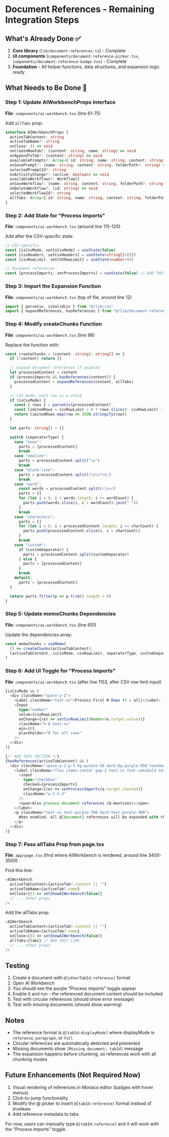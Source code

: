 # Document References - Remaining Integration Steps

## What's Already Done ✅

1. **Core library** (`lib/document-references.ts`) - Complete
2. **UI components** (`components/document-reference-picker.tsx`, `components/document-reference-badge.tsx`) - Complete
3. **Foundation** - All helper functions, data structures, and expansion logic ready

## What Needs to Be Done 🚧

### Step 1: Update AIWorkbenchProps Interface

**File**: `components/ai-workbench.tsx` (line 61-75)

Add `allTabs` prop:

```typescript
interface AIWorkbenchProps {
  activeTabContent: string
  activeTabName?: string
  onClose: () => void
  onCreateNewTab?: (content: string, name: string) => void
  onAppendToTab?: (content: string) => void
  availablePrompts?: Array<{ id: string; name: string; content: string; folderPath?: string }>
  onSavePrompt?: (name: string, content: string, folderPath?: string) => void
  selectedPromptId?: string
  onActivityChange?: (active: boolean) => void
  availableWorkflows?: Workflow[]
  onSaveWorkflow?: (name: string, content: string, folderPath?: string, metadata?: WorkflowMetadata) => void
  onDeleteWorkflow?: (id: string) => void
  selectedWorkflowId?: string
  allTabs: Array<{ id: string; name: string; content: string; folderPath?: string }> // ADD THIS LINE
}
```

### Step 2: Add State for "Process Imports"

**File**: `components/ai-workbench.tsx` (around line 115-120)

Add after the CSV-specific state:

```typescript
// CSV-specific
const [isCsvMode, setIsCsvMode] = useState(false)
const [csvHeaders, setCsvHeaders] = useState<string[]>([])
const [csvRowLimit, setCSVRowLimit] = useState<number>(0)

// Document references
const [processImports, setProcessImports] = useState(false) // ADD THIS LINE
```

### Step 3: Import the Expansion Function

**File**: `components/ai-workbench.tsx` (top of file, around line 12)

```typescript
import { parseCsv, isValidCsv } from "@/lib/csv"
import { expandReferences, hasReferences } from "@/lib/document-references" // ADD THIS LINE
```

### Step 4: Modify createChunks Function

**File**: `components/ai-workbench.tsx` (line 98)

Replace the function with:

```typescript
const createChunks = (content: string): string[] => {
  if (!content) return []

  // Expand document references if enabled
  let processedContent = content
  if (processImports && hasReferences(content)) {
    processedContent = expandReferences(content, allTabs)
  }

  // CSV mode: each row is a chunk
  if (isCsvMode) {
    const { rows } = parseCsv(processedContent)
    const limitedRows = csvRowLimit > 0 ? rows.slice(0, csvRowLimit) : rows
    return limitedRows.map(row => JSON.stringify(row))
  }

  let parts: string[] = []

  switch (separatorType) {
    case "none":
      parts = [processedContent]
      break
    case "newline":
      parts = processedContent.split("\n")
      break
    case "blank-line":
      parts = processedContent.split(/\n\s*\n/)
      break
    case "word":
      const words = processedContent.split(/\s+/)
      parts = []
      for (let i = 0; i < words.length; i += wordCount) {
        parts.push(words.slice(i, i + wordCount).join(" "))
      }
      break
    case "characters":
      parts = []
      for (let i = 0; i < processedContent.length; i += charCount) {
        parts.push(processedContent.slice(i, i + charCount))
      }
      break
    case "custom":
      if (customSeparator) {
        parts = processedContent.split(customSeparator)
      } else {
        parts = [processedContent]
      }
      break
    default:
      parts = [processedContent]
  }

  return parts.filter(p => p.trim().length > 0)
}
```

### Step 5: Update memoChunks Dependencies

**File**: `components/ai-workbench.tsx` (line 651)

Update the dependencies array:

```typescript
const memoChunks = useMemo(
  () => createChunks(activeTabContent),
  [activeTabContent, isCsvMode, csvRowLimit, separatorType, customSeparator, wordCount, charCount, processImports, allTabs] // ADD processImports and allTabs
)
```

### Step 6: Add UI Toggle for "Process Imports"

**File**: `components/ai-workbench.tsx` (after line 1153, after CSV row limit input)

```typescript
{isCsvMode && (
  <div className="space-y-2">
    <Label className="text-xs">Process First N Rows (0 = all)</Label>
    <Input
      type="number"
      value={csvRowLimit}
      onChange={(e) => setCsvRowLimit(Number(e.target.value))}
      className="h-8 text-xs"
      min={0}
      placeholder="0 for all rows"
    />
  </div>
)}

{/* ADD THIS SECTION */}
{hasReferences(activeTabContent) && (
  <div className="space-y-2 p-3 bg-purple-50 dark:bg-purple-950 rounded border border-purple-200 dark:border-purple-800">
    <label className="flex items-center gap-2 text-xs font-semibold text-purple-900 dark:text-purple-100">
      <input
        type="checkbox"
        checked={processImports}
        onChange={(e) => setProcessImports(e.target.checked)}
        className="w-3 h-3"
      />
      <span>Also process document references (@-mentions)</span>
    </label>
    <p className="text-xs text-purple-700 dark:text-purple-300">
      When enabled, all @[document] references will be expanded with their content before processing.
    </p>
  </div>
)}
```

### Step 7: Pass allTabs Prop from page.tsx

**File**: `app/page.tsx` (find where AIWorkbench is rendered, around line 3400-3500)

Find this line:
```typescript
<AIWorkbench
  activeTabContent={activeTab?.content || ""}
  activeTabName={activeTab?.name}
  onClose={() => setShowAIWorkbench(false)}
  // ... other props
/>
```

Add the allTabs prop:
```typescript
<AIWorkbench
  activeTabContent={activeTab?.content || ""}
  activeTabName={activeTab?.name}
  onClose={() => setShowAIWorkbench(false)}
  allTabs={tabs} // ADD THIS LINE
  // ... other props
/>
```

## Testing

1. Create a document with `@[otherTabId:reference]` format
2. Open AI Workbench
3. You should see the purple "Process imports" toggle appear
4. Enable it and run - the referenced document content should be included
5. Test with circular references (should show error message)
6. Test with missing documents (should show warning)

## Notes

- The reference format is `@[tabId:displayMode]` where displayMode is `reference`, `paragraph`, or `full`
- Circular references are automatically detected and prevented
- Missing documents show `[Missing document: tabId]` message
- The expansion happens before chunking, so references work with all chunking modes

## Future Enhancements (Not Required Now)

1. Visual rendering of references in Monaco editor (badges with hover menus)
2. Click-to-jump functionality
3. Modify the @ picker to insert `@[tabId:reference]` format instead of `@tabName`
4. Add reference metadata to tabs

For now, users can manually type `@[tabId:reference]` and it will work with the "Process imports" toggle.
